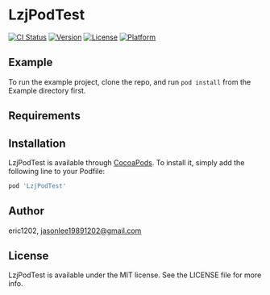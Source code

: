 # LzjPodTest

[![CI Status](https://img.shields.io/travis/eric1202/LzjPodTest.svg?style=flat)](https://travis-ci.org/eric1202/LzjPodTest)
[![Version](https://img.shields.io/cocoapods/v/LzjPodTest.svg?style=flat)](https://cocoapods.org/pods/LzjPodTest)
[![License](https://img.shields.io/cocoapods/l/LzjPodTest.svg?style=flat)](https://cocoapods.org/pods/LzjPodTest)
[![Platform](https://img.shields.io/cocoapods/p/LzjPodTest.svg?style=flat)](https://cocoapods.org/pods/LzjPodTest)

## Example

To run the example project, clone the repo, and run `pod install` from the Example directory first.

## Requirements

## Installation

LzjPodTest is available through [CocoaPods](https://cocoapods.org). To install
it, simply add the following line to your Podfile:

```ruby
pod 'LzjPodTest'
```

## Author

eric1202, jasonlee19891202@gmail.com

## License

LzjPodTest is available under the MIT license. See the LICENSE file for more info.

